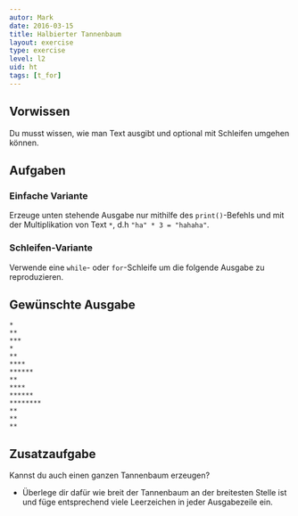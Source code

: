 ```yaml
---
autor: Mark  
date: 2016-03-15
title: Halbierter Tannenbaum
layout: exercise
type: exercise
level: l2
uid: ht
tags: [t_for]
---
```


## Vorwissen
Du musst wissen, wie man Text ausgibt und optional mit Schleifen umgehen können.

## Aufgaben

### Einfache Variante
Erzeuge unten stehende Ausgabe nur mithilfe des `print()`-Befehls und mit der Multiplikation von Text `*`, d.h `"ha" * 3 = "hahaha"`.

### Schleifen-Variante
Verwende eine `while`- oder `for`-Schleife um die folgende Ausgabe zu reproduzieren.

## Gewünschte Ausgabe

```
*
**
***
*
**
****
******
**
****
******
********
**
**
**
```


## Zusatzaufgabe
Kannst du auch einen ganzen Tannenbaum erzeugen?

-  Überlege dir dafür wie breit der Tannenbaum an der breitesten Stelle ist und füge entsprechend viele Leerzeichen in jeder Ausgabezeile ein.
